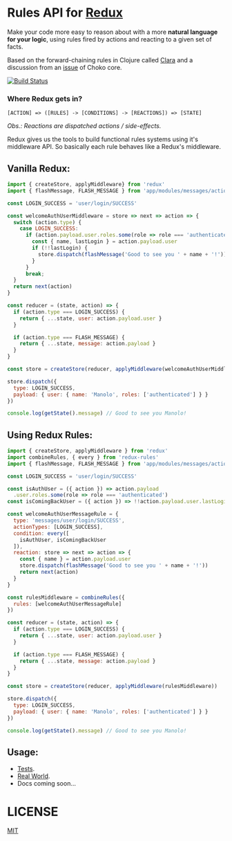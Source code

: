 # Rules API for [Redux](http://redux.js.org)
Make your code more easy to reason about with a more **natural language for your
logic**, using rules fired by actions and reacting to a given set of facts.

Based on the forward-chaining rules in Clojure called [Clara](https://github.com/rbrush/clara-rules) and a discussion from an [issue](https://github.com/choko-org/choko-core/issues/1)
of Choko core.

[![Build Status](https://travis-ci.org/choko-org/redux-boot.svg?branch=master)](https://travis-ci.org/choko-org/redux-boot)


### Where Redux gets in?
```
[ACTION] => ([RULES] -> [CONDITIONS] -> [REACTIONS]) => [STATE]
```
*Obs.: Reactions are dispatched actions / side-effects.*

Redux gives us the tools to build functional rules systems using it's middleware API.
So basically each rule behaves like a Redux's middleware.

## Vanilla Redux:
```js
import { createStore, applyMiddleware} from 'redux'
import { flashMessage, FLASH_MESSAGE } from 'app/modules/messages/actions'

const LOGIN_SUCCESS = 'user/login/SUCCESS'

const welcomeAuthUserMiddleware = store => next => action => {
  switch (action.type) {
    case LOGIN_SUCCESS:
      if (action.payload.user.roles.some(role => role === 'authenticated')) {
        const { name, lastLogin } = action.payload.user
        if (!!lastLogin) {
          store.dispatch(flashMessage('Good to see you ' + name + '!'))
        }
      }
      break;
  }
  return next(action)
}

const reducer = (state, action) => {
  if (action.type === LOGIN_SUCCESS) {
    return { ...state, user: action.payload.user }
  }

  if (action.type === FLASH_MESSAGE) {
    return { ...state, message: action.payload }
  }
}

const store = createStore(reducer, applyMiddleware(welcomeAuthUserMiddleware))

store.dispatch({
  type: LOGIN_SUCCESS,
  payload: { user: { name: 'Manolo', roles: ['authenticated'] } }
})

console.log(getState().message) // Good to see you Manolo!
```

## Using Redux Rules:
```js
import { createStore, applyMiddleware } from 'redux'
import combineRules, { every } from 'redux-rules'
import { flashMessage, FLASH_MESSAGE } from 'app/modules/messages/actions'

const LOGIN_SUCCESS = 'user/login/SUCCESS'

const isAuthUser = ({ action }) => action.payload
  .user.roles.some(role => role === 'authenticated')
const isComingBackUser = ({ action }) => !!action.payload.user.lastLogin

const welcomeAuthUserMessageRule = {
  type: 'messages/user/login/SUCCESS',
  actionTypes: [LOGIN_SUCCESS],
  condition: every([
    isAuthUser, isComingBackUser
  ]),
  reaction: store => next => action => {
    const { name } = action.payload.user
    store.dispatch(flashMessage('Good to see you ' + name + '!'))
    return next(action)
  }
}

const rulesMiddleware = combineRules({
  rules: [welcomeAuthUserMessageRule]
})

const reducer = (state, action) => {
  if (action.type === LOGIN_SUCCESS) {
    return { ...state, user: action.payload.user }
  }

  if (action.type === FLASH_MESSAGE) {
    return { ...state, message: action.payload }
  }
}

const store = createStore(reducer, applyMiddleware(rulesMiddleware))

store.dispatch({
  type: LOGIN_SUCCESS,
  payload: { user: { name: 'Manolo', roles: ['authenticated'] } }
})

console.log(getState().message) // Good to see you Manolo!
```

## Usage:
- [Tests](https://github.com/choko-org/redux-rules/tree/master/src/__tests__).
- [Real World](https://github.com/choko-org/redux-rules/blob/master/src/__tests__/real-world.example.js).
- Docs coming soon...

# LICENSE
[MIT](LICENSE.md)
